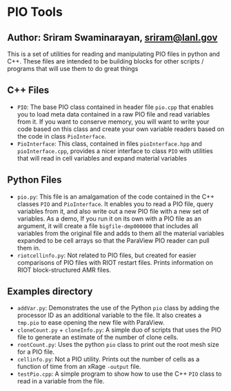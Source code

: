 # PIO Tools
## Author: Sriram Swaminarayan, sriram@lanl.gov
This is a set of utilities for reading and manipulating PIO files
in python and C++.  These files are intended to be building blocks
for other scripts / programs that will use them to do great things

## C++ Files
* `PIO`: The base PIO class contained in header file `pio.cpp` that
	enables you to load meta data contained in a raw PIO file and read
	variables from it.  If you want to conserve memory, you will want
	to write your code based on this class and create your own
	variable readers based on the code in class `PioInterface`.
* `PioInterface`: This class, contained in files `pioInterface.hpp`
      and `pioInterface.cpp`, provides a nicer interface to class
      `PIO` with utilities that will read in cell variables and expand
      material variables
	  
## Python Files
* `pio.py`: This file is an amalgamation of the code contained in the
   C++ classes `PIO` and `PioInterface`.  It enables you to read a PIO
   file, query variables from it, and also write out a new PIO file
   with a new set of variables.  As a demo, If you run it on its own
   with a PIO file as an argument, it will create a file
   `bigfile-dmp000000` that includes all variables from the original
   file and adds to them all the material variables expanded to be
   cell arrays so that the ParaView PIO reader can pull them in.
* `riotcellinfo.py`: Not related to PIO files, but created for easier
  comparisons of PIO files with RIOT restart files.  Prints
  information on RIOT block-structured AMR files.

## Examples directory
* `addVar.py`: Demonstrates the use of the Python `pio` class by
  adding the processor ID as an additional variable to the file.  It
  also creates a `tmp.pio` to ease opening the new file with
  ParaView.
* `cloneCount.py` + `cloneInfo.py`: A simple duo of scripts that uses
  the PIO file to generate an estimate of the number of clone cells.
* `rootCount.py`: Uses the python `pio` class to print out the root
  mesh size for a PIO file.
* `cellinfo.py`: Not a PIO utility.  Prints out the number of cells as
  a function of time from an xRage `-output` file.
* `testPio.cpp`: A simple program to show how to use the C++ `PIO`
  class to read in a variable from the file.

